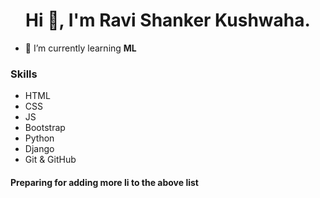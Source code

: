 <h1 align="center">Hi 👋, I'm Ravi Shanker Kushwaha.</h1>

- 🌱 I’m currently learning **ML**

<h3 align="left">Skills</h3>
<ul>
  <li>HTML</li>
  <li>CSS</li>
  <li>JS</li>
  <li>Bootstrap</li>
  <li>Python</li>
  <li>Django</li>
  <li>Git & GitHub</li>
</ul>

<h4>Preparing for adding more li to the above list</h4>
